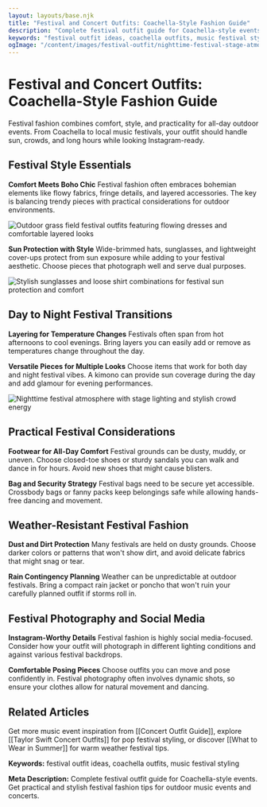 ```yaml
---
layout: layouts/base.njk
title: "Festival and Concert Outfits: Coachella-Style Fashion Guide"
description: "Complete festival outfit guide for Coachella-style events. Get practical and stylish festival fashion tips for outdoor music events and concerts."
keywords: "festival outfit ideas, coachella outfits, music festival styling"
ogImage: "/content/images/festival-outfit/nighttime-festival-stage-atmosphere.jpg"
---
```


# Festival and Concert Outfits: Coachella-Style Fashion Guide

Festival fashion combines comfort, style, and practicality for all-day outdoor events. From Coachella to local music festivals, your outfit should handle sun, crowds, and long hours while looking Instagram-ready.

## Festival Style Essentials

**Comfort Meets Boho Chic**
Festival fashion often embraces bohemian elements like flowy fabrics, fringe details, and layered accessories. The key is balancing trendy pieces with practical considerations for outdoor environments.

![Outdoor grass field festival outfits featuring flowing dresses and comfortable layered looks](/content/images/festival-outfit/outdoor-festival-grass-field-outfits.jpg)

**Sun Protection with Style**
Wide-brimmed hats, sunglasses, and lightweight cover-ups protect from sun exposure while adding to your festival aesthetic. Choose pieces that photograph well and serve dual purposes.

![Stylish sunglasses and loose shirt combinations for festival sun protection and comfort](/content/images/festival-outfit/festival-sunglasses-loose-shirt-style.jpg)

## Day to Night Festival Transitions

**Layering for Temperature Changes**
Festivals often span from hot afternoons to cool evenings. Bring layers you can easily add or remove as temperatures change throughout the day.

**Versatile Pieces for Multiple Looks**
Choose items that work for both day and night festival vibes. A kimono can provide sun coverage during the day and add glamour for evening performances.

![Nighttime festival atmosphere with stage lighting and stylish crowd energy](/content/images/festival-outfit/nighttime-festival-stage-atmosphere.jpg)

## Practical Festival Considerations

**Footwear for All-Day Comfort**
Festival grounds can be dusty, muddy, or uneven. Choose closed-toe shoes or sturdy sandals you can walk and dance in for hours. Avoid new shoes that might cause blisters.

**Bag and Security Strategy**
Festival bags need to be secure yet accessible. Crossbody bags or fanny packs keep belongings safe while allowing hands-free dancing and movement.

## Weather-Resistant Festival Fashion

**Dust and Dirt Protection**
Many festivals are held on dusty grounds. Choose darker colors or patterns that won't show dirt, and avoid delicate fabrics that might snag or tear.

**Rain Contingency Planning**
Weather can be unpredictable at outdoor festivals. Bring a compact rain jacket or poncho that won't ruin your carefully planned outfit if storms roll in.

## Festival Photography and Social Media

**Instagram-Worthy Details**
Festival fashion is highly social media-focused. Consider how your outfit will photograph in different lighting conditions and against various festival backdrops.

**Comfortable Posing Pieces**
Choose outfits you can move and pose confidently in. Festival photography often involves dynamic shots, so ensure your clothes allow for natural movement and dancing.

## Related Articles

Get more music event inspiration from [[Concert Outfit Guide]], explore [[Taylor Swift Concert Outfits]] for pop festival styling, or discover [[What to Wear in Summer]] for warm weather festival tips.

**Keywords:** festival outfit ideas, coachella outfits, music festival styling

**Meta Description:** Complete festival outfit guide for Coachella-style events. Get practical and stylish festival fashion tips for outdoor music events and concerts.



